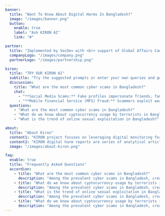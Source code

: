 ```yaml
---
banner:
  title: "Want To Know About Digital ​Harms In Bangladesh?"
  image: "/images/banner.png"
  button:
    enable: true
    label: "Ask KIRON AI"
    link: "#"

partner:
  title: "Implemented by SecDev with <br> support of Global Affairs Canada"
  companyLogo: "/images/company.png"
  partnerLogo: "/images/partnership.png"

kiron:
  title: "TRY OUR KIRON AI"
  subtitle: "Try the suggested prompts or enter your own queries and get instant insights!"
  discussion:
    title: "What are the most common cyber scams in Bangladesh?"
    chat:
      - "**Social Media Scams:** Fake profiles impersonate friends, family, or even official accounts to gain trust. They might lure you into online gambling, 'get-rich-quick' schemes, or steal personal information."
      - "**Mobile Financial Service (MFS) Fraud:** Scammers exploit weaknesses in MFS platforms like bKash to trick victims into sending money. This can involve fake phone calls (vishing) or text messages (smishing) pretending to be customer service or offering deals."
  questions:
    - "What are the most common cyber scams in Bangladesh?"
    - "What do we know about cyptocurrency usage by terrorists in Bangladesh?"
    - "What is the trend of online sexual exploitation in Bangladesh?"

about:
  title: "About Kiron"
  content1: "KIRON project focuses on leveraging digital ​monitoring for enhanced anti-cyber crime and ​counter-terrorism in Bangladesh. The project is ​implemented by SecDev with the support of ​Global Affairs Canada."
  content2: "KIRON digital harm ​reports are series of analytical articles based on ​SecDev’s monitoring of digital harms in ​Bangladesh. KIRON is a Bangla word that means ​“sunbeam,” symbolizing this project’s focus on ​illuminating and addressing digital harms."
  image: "/images/about-kiron.png"

faq:
  enable: true
  title: "Frequently Asked Questions"
  accordion:
    - title: "What are the most common cyber scams in Bangladesh?"
      description: "Among the prevalent cyber scams in Bangladesh, creating fake social media profiles is a particularly insidious tactic. "
    - title: "What do we know about cyptocurrency usage by terrorists in Bangladesh?"
      description: "Among the prevalent cyber scams in Bangladesh, creating fake social media profiles is a particularly insidious tactic. "
    - title: "What is the trend of online sexual exploitation in Bangladesh?"
      description: "Among the prevalent cyber scams in Bangladesh, creating fake social media profiles is a particularly insidious tactic. "
    - title: "What do we know about cyptocurrency usage by terrorists in Bangladesh?"
      description: "Among the prevalent cyber scams in Bangladesh, creating fake social media profiles is a particularly insidious tactic. "
---
```


